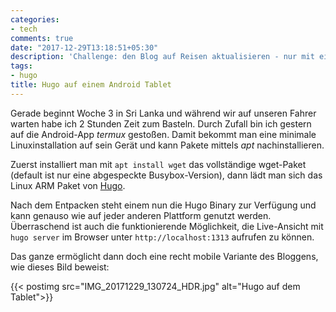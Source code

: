 ```yaml
---
categories:
- tech
comments: true
date: "2017-12-29T13:18:51+05:30"
description: 'Challenge: den Blog auf Reisen aktualisieren - nur mit einem Android-Device'
tags:
- hugo
title: Hugo auf einem Android Tablet
---
```


Gerade beginnt Woche 3 in Sri Lanka und während wir auf unseren Fahrer warten habe ich 2 Stunden Zeit zum Basteln. 
Durch Zufall bin ich gestern auf die Android-App _termux_ gestoßen. Damit bekommt man eine minimale Linuxinstallation auf sein Gerät 
und kann Pakete mittels _apt_ nachinstallieren.

Zuerst installiert man mit `apt install wget` das vollständige wget-Paket (default ist nur eine abgespeckte Busybox-Version), dann lädt
man sich das Linux ARM Paket von [Hugo][hugo].

Nach dem Entpacken steht einem nun die Hugo Binary zur Verfügung und kann genauso wie auf jeder anderen Plattform genutzt werden. 
Überraschend ist auch die funktionierende Möglichkeit, die Live-Ansicht mit `hugo server` im Browser unter `http://localhost:1313` aufrufen zu können.

Das ganze ermöglicht dann doch eine recht mobile Variante des Bloggens, wie dieses Bild beweist:

{{< postimg src="IMG_20171229_130724_HDR.jpg" alt="Hugo auf dem Tablet">}}

[hugo]: https://github.com/gohugoio/hugo/releases
